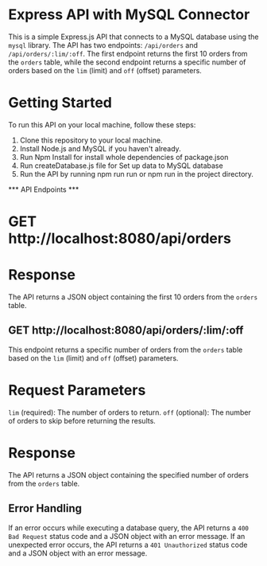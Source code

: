 
# Express API with MySQL Connector
This is a simple Express.js API that connects to a MySQL database using the `mysql` library. The API has two endpoints: `/api/orders` and `/api/orders/:lim/:off`. The first endpoint returns the first 10 orders from the `orders` table, while the second endpoint returns a specific number of orders based on the `lim` (limit) and `off` (offset) parameters.

 # Getting Started 
To run this API on your local machine, follow these steps:

1. Clone this repository to your local machine.
2. Install Node.js and MySQL if you haven't already.
3. Run Npm Install for install whole dependencies of package.json
4. Run createDatabase.js file for Set up data to MySQL database
6. Run the API by running npm run run or npm run in the project directory.

*** API Endpoints ***

# GET http://localhost:8080/api/orders
# Response

The API returns a JSON object containing the first 10 orders from the `orders` table.

## GET http://localhost:8080/api/orders/:lim/:off

This endpoint returns a specific number of orders from the `orders` table based on the `lim` (limit) and `off` (offset) parameters.

# Request Parameters

`lim` (required): The number of orders to return.
`off` (optional): The number of orders to skip before returning the results.

# Response

The API returns a JSON object containing the specified number of orders from the `orders` table.

## Error Handling
If an error occurs while executing a database query, the API returns a `400 Bad Request` status code and a JSON object with an error message. If an unexpected error occurs, the API returns a `401 Unauthorized` status code and a JSON object with an error message.
